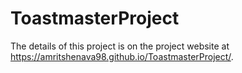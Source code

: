 # ToastmasterProject
The details of this project is on the project website at https://amritshenava98.github.io/ToastmasterProject/.
